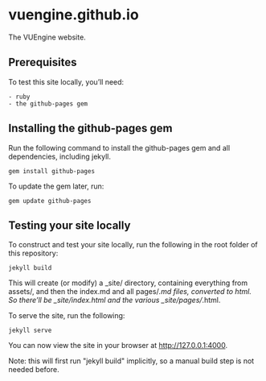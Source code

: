 # vuengine.github.io

The VUEngine website.


## Prerequisites

To test this site locally, you’ll need:

    - ruby
    - the github-pages gem


## Installing the github-pages gem

Run the following command to install the github-pages gem and all dependencies, including jekyll.

    gem install github-pages

To update the gem later, run:

    gem update github-pages


## Testing your site locally

To construct and test your site locally, run the following in the root folder of this repository:

    jekyll build

This will create (or modify) a _site/ directory, containing everything from assets/, and then the index.md and all pages/*.md files, converted to html. So there’ll be _site/index.html and the various _site/pages/*.html.

To serve the site, run the following:

    jekyll serve

You can now view the site in your browser at http://127.0.0.1:4000.

Note: this will first run "jekyll build" implicitly, so a manual build step is not needed before.